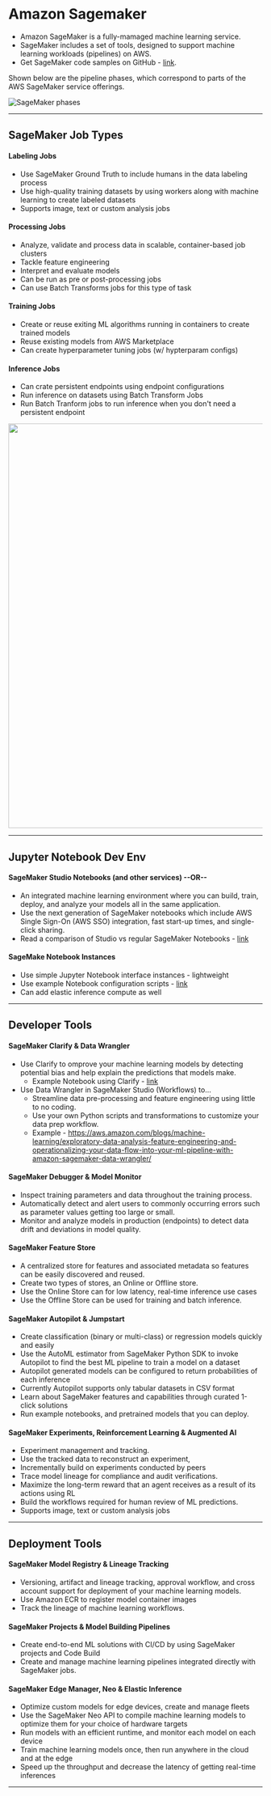 # Amazon Sagemaker

- Amazon SageMaker is a fully-mamaged machine learning service.  
- SageMaker includes a set of tools, designed to support machine learning workloads (pipelines) on AWS.  
- Get SageMaker code samples on GitHub - [link](https://github.com/aws/amazon-sagemaker-examples).  

Shown below are the pipeline phases, which correspond to parts of the AWS SageMaker service offerings.

![SageMaker phases](https://github.com/lynnlangit/Hello-AWS-Data-Services/blob/master/images/sagemaker-phases.png)

---

## SageMaker Job Types

#### Labeling Jobs
- Use SageMaker Ground Truth to include humans in the data labeling process
- Use high-quality training datasets by using workers along with machine learning to create labeled datasets
- Supports image, text or custom analysis jobs

#### Processing Jobs
- Analyze, validate and process data in scalable, container-based job clusters
- Tackle feature engineering
- Interpret and evaluate models
- Can be run as pre or post-processing jobs
- Can use Batch Transforms jobs for this type of task

#### Training Jobs 
- Create or reuse exiting ML algorithms running in containers to create trained models
- Reuse existing models from AWS Marketplace
- Can create hyperparameter tuning jobs (w/ hypterparam configs)

#### Inference Jobs
- Can crate persistent endpoints using endpoint configurations
- Run inference on datasets using Batch Transform Jobs
- Run Batch Tranform jobs to run inference when you don't need a persistent endpoint

<img src="https://github.com/lynnlangit/Hello-AWS-Data-Services/blob/master/images/sagemaker-arch.png" width=800>

---

## Jupyter Notebook Dev Env

#### SageMaker Studio Notebooks (and other services) --OR--
- An integrated machine learning environment where you can build, train, deploy, and analyze your models all in the same application.
- Use the next generation of SageMaker notebooks which include AWS Single Sign-On (AWS SSO) integration, fast start-up times, and single-click sharing.
- Read a comparison of Studio vs regular SageMaker Notebooks - [link](https://docs.aws.amazon.com/sagemaker/latest/dg/notebooks-comparison.html)

#### SageMake Notebook Instances
- Use simple Jupyter Notebook interface instances - lightweight
- Use example Notebook configuration scripts - [link](https://github.com/aws-samples/amazon-sagemaker-notebook-instance-lifecycle-config-samples)
- Can add elastic inference compute as well

---

## Developer Tools

#### SageMaker Clarify & Data Wrangler
- Use Clarify to omprove your machine learning models by detecting potential bias and help explain the predictions that models make.
  - Example Notebook using Clarify - [link](https://github.com/aws/amazon-sagemaker-examples/blob/master/sagemaker_processing/fairness_and_explainability/fairness_and_explainability.ipynb)
- Use Data Wrangler in SageMaker Studio (Workflows) to...
  - Streamline data pre-processing and feature engineering using little to no coding. 
  - Use your own Python scripts and transformations to customize your data prep workflow.
  - Example - https://aws.amazon.com/blogs/machine-learning/exploratory-data-analysis-feature-engineering-and-operationalizing-your-data-flow-into-your-ml-pipeline-with-amazon-sagemaker-data-wrangler/

#### SageMaker Debugger & Model Monitor
- Inspect training parameters and data throughout the training process. 
- Automatically detect and alert users to commonly occurring errors such as parameter values getting too large or small.
- Monitor and analyze models in production (endpoints) to detect data drift and deviations in model quality.

#### SageMaker Feature Store
- A centralized store for features and associated metadata so features can be easily discovered and reused. 
- Create two types of stores, an Online or Offline store. 
- Use the Online Store can for low latency, real-time inference use cases 
- Use the Offline Store can be used for training and batch inference.

#### SageMaker Autopilot & Jumpstart
- Create classification (binary or multi-class) or regression models quickly and easily
- Use the AutoML estimator from SageMaker Python SDK to invoke Autopilot to find the best ML pipeline to train a model on a dataset
- Autopilot generated models can be configured to return probabilities of each inference
- Currently Autopilot supports only tabular datasets in CSV format
- Learn about SageMaker features and capabilities through curated 1-click solutions
- Run example notebooks, and pretrained models that you can deploy. 

#### SageMaker Experiments, Reinforcement Learning & Augmented AI
- Experiment management and tracking. 
- Use the tracked data to reconstruct an experiment, 
- Incrementally build on experiments conducted by peers
- Trace model lineage for compliance and audit verifications.
- Maximize the long-term reward that an agent receives as a result of its actions using RL
- Build the workflows required for human review of ML predictions.
- Supports image, text or custom analysis jobs

---

## Deployment Tools

#### SageMaker Model Registry & Lineage Tracking
- Versioning, artifact and lineage tracking, approval workflow, and cross account support for deployment of your machine learning models.
- Use Amazon ECR to register model container images
- Track the lineage of machine learning workflows.

#### SageMaker Projects & Model Building Pipelines
- Create end-to-end ML solutions with CI/CD by using SageMaker projects and Code Build
- Create and manage machine learning pipelines integrated directly with SageMaker jobs.

#### SageMaker Edge Manager, Neo & Elastic Inference
- Optimize custom models for edge devices, create and manage fleets
- Use the SageMaker Neo API to compile machine learning models to optimize them for your choice of hardware targets
- Run models with an efficient runtime, and monitor each model on each device
- Train machine learning models once, then run anywhere in the cloud and at the edge
- Speed up the throughput and decrease the latency of getting real-time inferences

---




